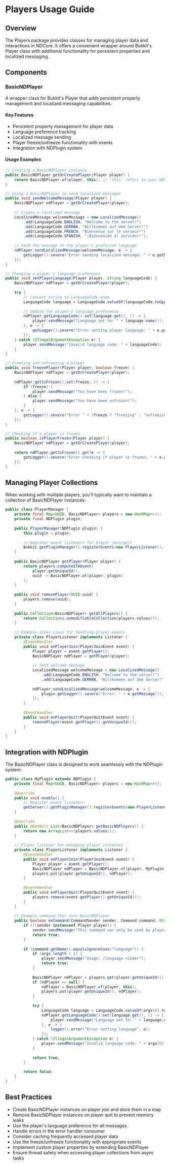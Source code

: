 # Players Usage Guide

## Overview

The Players package provides classes for managing player data and interactions in NDCore. It offers a convenient wrapper around Bukkit's Player class with additional functionality for persistent properties and localized messaging.

## Components

### BasicNDPlayer

A wrapper class for Bukkit's Player that adds persistent property management and localized messaging capabilities.

#### Key Features

- Persistent property management for player data
- Language preference tracking
- Localized message sending
- Player freeze/unfreeze functionality with events
- Integration with NDPlugin system

#### Usage Examples

```java
// Creating a BasicNDPlayer instance
public BasicNDPlayer getOrCreatePlayer(Player player) {
    return BasicNDPlayer.of(player, this); // 'this' refers to your NDPlugin instance
}

// Using a BasicNDPlayer to send localized messages
public void sendWelcomeMessage(Player player) {
    BasicNDPlayer ndPlayer = getOrCreatePlayer(player);
    
    // Create a localized message
    LocalizedMessage welcomeMessage = new LocalizedMessage()
        .add(LanguageCode.ENGLISH, "Welcome to the server!")
        .add(LanguageCode.GERMAN, "Willkommen auf dem Server!")
        .add(LanguageCode.FRENCH, "Bienvenue sur le serveur!")
        .add(LanguageCode.SPANISH, "¡Bienvenido al servidor!");
    
    // Send the message in the player's preferred language
    ndPlayer.sendLocalizedMessage(welcomeMessage, e -> {
        getLogger().severe("Error sending localized message: " + e.getMessage());
    });
}

// Changing a player's language preference
public void setPlayerLanguage(Player player, String languageCode) {
    BasicNDPlayer ndPlayer = getOrCreatePlayer(player);
    
    try {
        // Convert string to LanguageCode enum
        LanguageCode language = LanguageCode.valueOf(languageCode.toUpperCase());
        
        // Update the player's language preference
        ndPlayer.getLanguageCode().set(language.get(), () -> {
            player.sendMessage("Language set to: " + language.name());
        }, e -> {
            getLogger().severe("Error setting player language: " + e.getMessage());
        });
    } catch (IllegalArgumentException e) {
        player.sendMessage("Invalid language code: " + languageCode);
    }
}

// Freezing and unfreezing a player
public void freezePlayer(Player player, boolean freeze) {
    BasicNDPlayer ndPlayer = getOrCreatePlayer(player);
    
    ndPlayer.getIsFrozen().set(freeze, () -> {
        if (freeze) {
            player.sendMessage("You have been frozen!");
        } else {
            player.sendMessage("You have been unfrozen!");
        }
    }, e -> {
        getLogger().severe("Error " + (freeze ? "freezing" : "unfreezing") + " player: " + e.getMessage());
    });
}

// Checking if a player is frozen
public boolean isPlayerFrozen(Player player) {
    BasicNDPlayer ndPlayer = getOrCreatePlayer(player);
    
    return ndPlayer.getIsFrozen().get(e -> {
        getLogger().severe("Error checking if player is frozen: " + e.getMessage());
    });
}
```

## Managing Player Collections

When working with multiple players, you'll typically want to maintain a collection of BasicNDPlayer instances:

```java
public class PlayerManager {
    private final Map<UUID, BasicNDPlayer> players = new HashMap<>();
    private final NDPlugin plugin;
    
    public PlayerManager(NDPlugin plugin) {
        this.plugin = plugin;
        
        // Register event listeners for player join/quit
        Bukkit.getPluginManager().registerEvents(new PlayerListener(), plugin);
    }
    
    public BasicNDPlayer getPlayer(Player player) {
        return players.computeIfAbsent(
            player.getUniqueId(), 
            uuid -> BasicNDPlayer.of(player, plugin)
        );
    }
    
    public void removePlayer(UUID uuid) {
        players.remove(uuid);
    }
    
    public Collection<BasicNDPlayer> getAllPlayers() {
        return Collections.unmodifiableCollection(players.values());
    }
    
    // Example inner class for handling player events
    private class PlayerListener implements Listener {
        @EventHandler
        public void onPlayerJoin(PlayerJoinEvent event) {
            Player player = event.getPlayer();
            BasicNDPlayer ndPlayer = getPlayer(player);
            
            // Send welcome message
            LocalizedMessage welcomeMessage = new LocalizedMessage()
                .add(LanguageCode.ENGLISH, "Welcome to the server!")
                .add(LanguageCode.GERMAN, "Willkommen auf dem Server!");
                
            ndPlayer.sendLocalizedMessage(welcomeMessage, e -> {
                plugin.getLogger().severe("Error: " + e.getMessage());
            });
        }
        
        @EventHandler
        public void onPlayerQuit(PlayerQuitEvent event) {
            removePlayer(event.getPlayer().getUniqueId());
        }
    }
}
```

## Integration with NDPlugin

The BasicNDPlayer class is designed to work seamlessly with the NDPlugin system:

```java
public class MyPlugin extends NDPlugin {
    private final Map<UUID, BasicNDPlayer> players = new HashMap<>();
    
    @Override
    public void enable() {
        // Register event listeners
        getServer().getPluginManager().registerEvents(new PlayerListener(), this);
    }
    
    @Override
    public @NotNull List<BasicNDPlayer> getBasicNDPlayers() {
        return new ArrayList<>(players.values());
    }
    
    // Player listener for managing player instances
    private class PlayerListener implements Listener {
        @EventHandler
        public void onPlayerJoin(PlayerJoinEvent event) {
            Player player = event.getPlayer();
            BasicNDPlayer ndPlayer = BasicNDPlayer.of(player, MyPlugin.this);
            players.put(player.getUniqueId(), ndPlayer);
        }
        
        @EventHandler
        public void onPlayerQuit(PlayerQuitEvent event) {
            players.remove(event.getPlayer().getUniqueId());
        }
    }
    
    // Example command that uses BasicNDPlayer
    public boolean onCommand(CommandSender sender, Command command, String label, String[] args) {
        if (!(sender instanceof Player player)) {
            sender.sendMessage("This command can only be used by players");
            return true;
        }
        
        if (command.getName().equalsIgnoreCase("language")) {
            if (args.length < 1) {
                player.sendMessage("Usage: /language <code>");
                return true;
            }
            
            BasicNDPlayer ndPlayer = players.get(player.getUniqueId());
            if (ndPlayer == null) {
                ndPlayer = BasicNDPlayer.of(player, this);
                players.put(player.getUniqueId(), ndPlayer);
            }
            
            try {
                LanguageCode language = LanguageCode.valueOf(args[0].toUpperCase());
                ndPlayer.getLanguageCode().set(language.get(), () -> {
                    player.sendMessage("Language set to: " + language.name());
                }, e -> {
                    logger().error("Error setting language", e);
                });
            } catch (IllegalArgumentException e) {
                player.sendMessage("Invalid language code: " + args[0]);
            }
            
            return true;
        }
        
        return false;
    }
}
```

## Best Practices

- Create BasicNDPlayer instances on player join and store them in a map
- Remove BasicNDPlayer instances on player quit to prevent memory leaks
- Use the player's language preference for all messages
- Handle errors in the error handler consumer
- Consider caching frequently accessed player data
- Use the freeze/unfreeze functionality with appropriate events
- Implement custom player properties by extending BasicNDPlayer
- Ensure thread safety when accessing player collections from async tasks